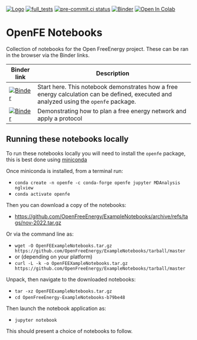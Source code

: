 [![Logo](https://img.shields.io/badge/OSMF-OpenFreeEnergy-%23002f4a)](https://openfree.energy/)
[![full_tests](https://github.com/OpenFreeEnergy/ExampleNotebooks/actions/workflows/CI.yml/badge.svg)](https://github.com/OpenFreeEnergy/ExampleNotebooks/actions/workflows/CI.yml)
[![pre-commit.ci status](https://results.pre-commit.ci/badge/github/OpenFreeEnergy/ExampleNotebooks/master.svg)](https://results.pre-commit.ci/latest/github/OpenFreeEnergy/ExampleNotebooks/main)
[![Binder](https://mybinder.org/badge_logo.svg)](https://mybinder.org/v2/gh/OpenFreeEnergy/ExampleNotebooks/HEAD)
[![Open In Colab](https://colab.research.google.com/assets/colab-badge.svg)](https://colab.research.google.com/github/OpenFreeEnergy/ExampleNotebooks/blob/switch_to_colab/openmm-rbfe/OpenFE_showcase_1_RBFE_of_T4lysozyme.ipynb)

# OpenFE Notebooks

Collection of notebooks for the Open FreeEnergy project.
These can be ran in the browser via the Binder links.

| Binder link | Description |
| --- | --- |
| [![Binder](https://mybinder.org/badge_logo.svg)](https://mybinder.org/v2/gh/OpenFreeEnergy/ExampleNotebooks/HEAD?labpath=openmm-rbfe%2FOpenFE_showcase_1_RBFE_of_T4lysozyme.ipynb) | Start here.  This notebook demonstrates how a free energy calculation can be defined, executed and analyzed using the `openfe` package. |
| [![Binder](https://mybinder.org/badge_logo.svg)](https://mybinder.org/v2/gh/OpenFreeEnergy/ExampleNotebooks/HEAD?labpath=openmm-rbfe%2FApplyingProtocolToNetworkQuickrunDemo.ipynb) | Demonstrating how to plan a free energy network and apply a protocol |

## Running these notebooks locally

To run these notebooks locally you will need to install the `openfe` package,
this is best done using [miniconda](https://docs.conda.io/en/latest/miniconda.html)

Once miniconda is installed, from a terminal run:

-  `conda create -n openfe -c conda-forge openfe jupyter MDAnalysis nglview`
-  `conda activate openfe`

Then you can download a copy of the notebooks:

- https://github.com/OpenFreeEnergy/ExampleNotebooks/archive/refs/tags/nov-2022.tar.gz

Or via the command line as:

- `wget -O OpenFEExampleNotebooks.tar.gz https://github.com/OpenFreeEnergy/ExampleNotebooks/tarball/master`
- or (depending on your platform)
- `curl -L -k -o OpenFEEXampleNotebooks.tar.gz https://github.com/OpenFreeEnergy/ExampleNotebooks/tarball/master`

Unpack, then navigate to the downloaded notebooks:

- `tar -xz OpenFEExampleNotebooks.tar.gz`
- `cd OpenFreeEnergy-ExampleNotebooks-b79be48`

Then launch the notebook application as:

- `jupyter notebook`

This should present a choice of notebooks to follow.

